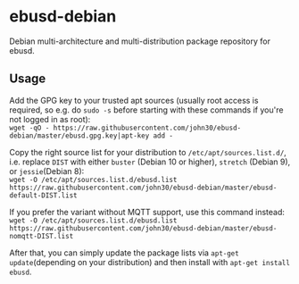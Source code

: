 # ebusd-debian
Debian multi-architecture and multi-distribution package repository for ebusd.

## Usage
Add the GPG key to your trusted apt sources (usually root access is required, so e.g. do `sudo -s` before starting with these commands if you're not logged in as root):  
`wget -qO - https://raw.githubusercontent.com/john30/ebusd-debian/master/ebusd.gpg.key|apt-key add -`

Copy the right source list for your distribution to `/etc/apt/sources.list.d/`, i.e. replace `DIST` with either `buster` (Debian 10 or higher), `stretch` (Debian 9), or `jessie`(Debian 8):  
`wget -O /etc/apt/sources.list.d/ebusd.list https://raw.githubusercontent.com/john30/ebusd-debian/master/ebusd-default-DIST.list`

If you prefer the variant without MQTT support, use this command instead:  
`wget -O /etc/apt/sources.list.d/ebusd.list https://raw.githubusercontent.com/john30/ebusd-debian/master/ebusd-nomqtt-DIST.list`

After that, you can simply update the package lists via `apt-get update`(depending on your distribution) and then install with `apt-get install ebusd`.

